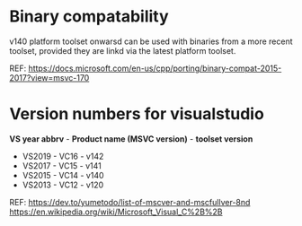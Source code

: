 


# Binary compatability
v140 platform toolset onwarsd can be used with binaries from a more recent toolset, provided they are linkd via the latest platform toolset.

REF: https://docs.microsoft.com/en-us/cpp/porting/binary-compat-2015-2017?view=msvc-170


# Version numbers for visualstudio
**VS year abbrv** - **Product name (MSVC version)** - **toolset version**
- VS2019 - VC16 - v142
- VS2017 - VC15 - v141
- VS2015 - VC14 - v140
- VS2013 - VC12 - v120

REF:
https://dev.to/yumetodo/list-of-mscver-and-mscfullver-8nd
https://en.wikipedia.org/wiki/Microsoft_Visual_C%2B%2B

